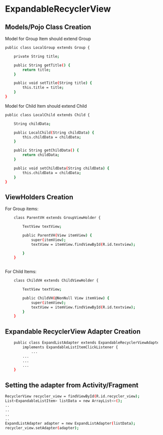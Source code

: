 # ExpandableRecyclerView

## Models/Pojo Class Creation

Model for Group Item should extend Group

```bash
public class LocalGroup extends Group {

    private String title;

    public String getTitle() {
        return title;
    }

    public void setTitle(String title) {
        this.title = title;
    }
}
```

Model for Child Item should extend Child

```bash
public class LocalChild extends Child {

    String childData;

    public LocalChild(String childData) {
        this.childData = childData;
    }

    public String getChildData() {
        return childData;
    }

    public void setChildData(String childData) {
        this.childData = childData;
    }
}
```

## ViewHolders Creation

For Group items:
```bash
    class ParentVH extends GroupViewHolder {

        TextView textView;

        public ParentVH(View itemView) {
            super(itemView);
            textView = itemView.findViewById(R.id.textview);

        }
    }
	
```
	
For Child Items:
```bash
    class ChildVH extends ChildViewHolder {

        TextView textView;

        public ChildVH(@NonNull View itemView) {
            super(itemView);
            textView = itemView.findViewById(R.id.textview);
        }
    }
```


## Expandable RecyclerView Adapter Creation

```bash
    public class ExpandListAdapter extends ExpandableRecyclerViewAdapter<ParentVH, ChildVH>
		implements ExpandableListItemClickListener {
        	...
		...
		...
		...
    }
```



## Setting the adapter from Activity/Fragment

```bash
RecyclerView recycler_view = findViewById(R.id.recycler_view);
List<ExpandableListItem> listData = new ArrayList<>();
..
..
..
..
ExpandListAdapter adapter = new ExpandListAdapter(listData);
recycler_view.setAdapter(adapter);
```







